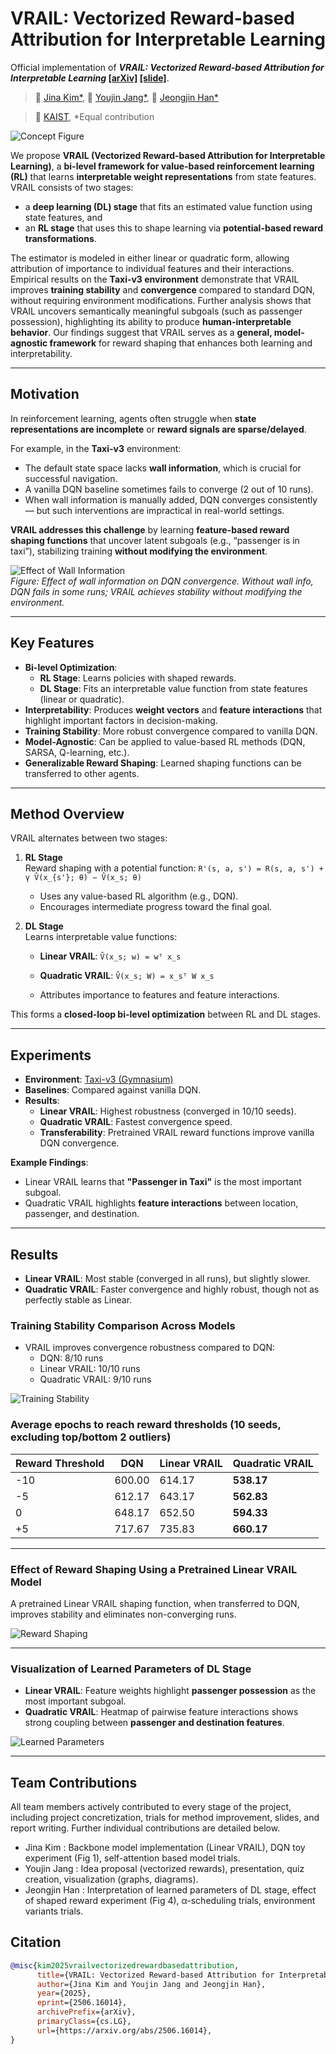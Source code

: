 # VRAIL: Vectorized Reward-based Attribution for Interpretable Learning

Official implementation of **_VRAIL: Vectorized Reward-based Attribution for Interpretable Learning_ [[arXiv]](https://arxiv.org/abs/2506.16014) [[slide]](https://drive.google.com/file/d/1th0FzY0WbpATT7SdJMwVqOIlV8qA40Kv/view?usp=sharing)**.

> 🏫 [Jina Kim*](https://jina0218.github.io/), 🏫 [Youjin Jang*](https://github.com/jangyoujin0917), 🏫 [Jeongjin Han*](https://github.com/Jeong-jin-Han)

> 🏫 [KAIST](https://www.kaist.ac.kr/en/), *Equal contribution

![Concept Figure](img/cs377.png)

We propose **VRAIL (Vectorized Reward-based Attribution for Interpretable Learning)**, a **bi-level framework for value-based reinforcement learning (RL)** that learns **interpretable weight representations** from state features.  
VRAIL consists of two stages:  
- a **deep learning (DL) stage** that fits an estimated value function using state features, and  
- an **RL stage** that uses this to shape learning via **potential-based reward transformations**.  

The estimator is modeled in either linear or quadratic form, allowing attribution of importance to individual features and their interactions. Empirical results on the **Taxi-v3 environment** demonstrate that VRAIL improves **training stability** and **convergence** compared to standard DQN, without requiring environment modifications. Further analysis shows that VRAIL uncovers semantically meaningful subgoals (such as passenger possession), highlighting its ability to produce **human-interpretable behavior**. Our findings suggest that VRAIL serves as a **general, model-agnostic framework** for reward shaping that enhances both learning and interpretability.



---

## Motivation
In reinforcement learning, agents often struggle when **state representations are incomplete** or **reward signals are sparse/delayed**.  

For example, in the **Taxi-v3** environment:  
- The default state space lacks **wall information**, which is crucial for successful navigation.  
- A vanilla DQN baseline sometimes fails to converge (2 out of 10 runs).  
- When wall information is manually added, DQN converges consistently — but such interventions are impractical in real-world settings.  

**VRAIL addresses this challenge** by learning **feature-based reward shaping functions** that uncover latent subgoals (e.g., “passenger is in taxi”), stabilizing training **without modifying the environment**.

![Effect of Wall Information](img/wall_info.png)  
*Figure: Effect of wall information on DQN convergence. Without wall info, DQN fails in some runs; VRAIL achieves stability without modifying the environment.*

---

## Key Features
- **Bi-level Optimization**:  
  - **RL Stage**: Learns policies with shaped rewards.  
  - **DL Stage**: Fits an interpretable value function from state features (linear or quadratic).  
- **Interpretability**: Produces **weight vectors** and **feature interactions** that highlight important factors in decision-making.  
- **Training Stability**: More robust convergence compared to vanilla DQN.  
- **Model-Agnostic**: Can be applied to value-based RL methods (DQN, SARSA, Q-learning, etc.).  
- **Generalizable Reward Shaping**: Learned shaping functions can be transferred to other agents.

---

## Method Overview
VRAIL alternates between two stages:

1. **RL Stage**  
   Reward shaping with a potential function:
   `R'(s, a, s') = R(s, a, s') + γ V̂(x_{s'}; θ) − V̂(x_s; θ)`

   - Uses any value-based RL algorithm (e.g., DQN).  
   - Encourages intermediate progress toward the final goal.  

2. **DL Stage**  
   Learns interpretable value functions:  
   - **Linear VRAIL**:  `V̂(x_s; w) = wᵀ x_s`
   - **Quadratic VRAIL**:  `V̂(x_s; W) = x_sᵀ W x_s`

   - Attributes importance to features and feature interactions.  

This forms a **closed-loop bi-level optimization** between RL and DL stages.

---

## Experiments
- **Environment**: [Taxi-v3 (Gymnasium)](https://gymnasium.farama.org/environments/toy_text/taxi/)  
- **Baselines**: Compared against vanilla DQN.  
- **Results**:
  - **Linear VRAIL**: Highest robustness (converged in 10/10 seeds).  
  - **Quadratic VRAIL**: Fastest convergence speed.  
  - **Transferability**: Pretrained VRAIL reward functions improve vanilla DQN convergence.  

**Example Findings**:
- Linear VRAIL learns that **"Passenger in Taxi"** is the most important subgoal.  
- Quadratic VRAIL highlights **feature interactions** between location, passenger, and destination.  

---

## Results
- **Linear VRAIL**: Most stable (converged in all runs), but slightly slower.  
- **Quadratic VRAIL**: Faster convergence and highly robust, though not as perfectly stable as Linear.  


### Training Stability Comparison Across Models
- VRAIL improves convergence robustness compared to DQN:  
  - DQN: 8/10 runs  
  - Linear VRAIL: 10/10 runs  
  - Quadratic VRAIL: 9/10 runs  

![Training Stability](img/training_stability.png)

### Average epochs to reach reward thresholds (10 seeds, excluding top/bottom 2 outliers)

| Reward Threshold | DQN | Linear VRAIL | Quadratic VRAIL |
|------------------|-----|--------------|-----------------|
| -10              | 600.00 | 614.17 | **538.17** |
| -5               | 612.17 | 643.17 | **562.83** |
| 0                | 648.17 | 652.50 | **594.33** |
| +5               | 717.67 | 735.83 | **660.17** |

---

### Effect of Reward Shaping Using a Pretrained Linear VRAIL Model
A pretrained Linear VRAIL shaping function, when transferred to DQN, improves stability and eliminates non-converging runs.  

![Reward Shaping](img/reward_shaping.png)

---

### Visualization of Learned Parameters of DL Stage
- **Linear VRAIL**: Feature weights highlight **passenger possession** as the most important subgoal.  
- **Quadratic VRAIL**: Heatmap of pairwise feature interactions shows strong coupling between **passenger and destination features**.  

![Learned Parameters](img/learned_params.png)

---

## Team Contributions
All team members actively contributed to every stage of the project, including project concretization,
trials for method improvement, slides, and report writing. Further individual contributions are detailed
below.
- Jina Kim : Backbone model implementation (Linear VRAIL), DQN toy experiment (Fig 1),
self-attention based model trials.
- Youjin Jang : Idea proposal (vectorized rewards), presentation, quiz creation, visualization (graphs,
diagrams).
- Jeongjin Han : Interpretation of learned parameters of DL stage, effect of shaped reward experiment
(Fig 4), α-scheduling trials, environment variants trials.

## Citation

```BibTeX
@misc{kim2025vrailvectorizedrewardbasedattribution,
      title={VRAIL: Vectorized Reward-based Attribution for Interpretable Learning}, 
      author={Jina Kim and Youjin Jang and Jeongjin Han},
      year={2025},
      eprint={2506.16014},
      archivePrefix={arXiv},
      primaryClass={cs.LG},
      url={https://arxiv.org/abs/2506.16014}, 
}
```
